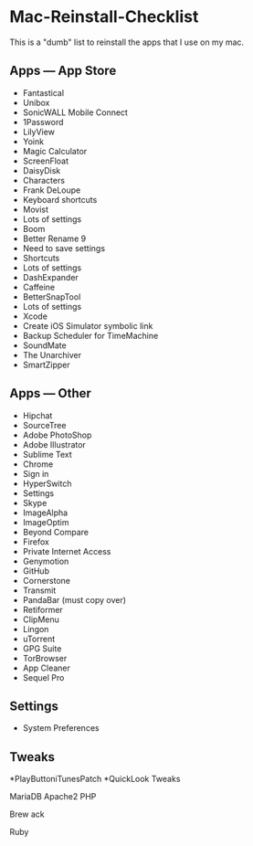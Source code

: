 # Mac-Reinstall-Checklist
This is a "dumb" list to reinstall the apps that I use on my mac.

## Apps — App Store
* Fantastical
* Unibox
* SonicWALL Mobile Connect
* 1Password
* LilyView
* Yoink
* Magic Calculator
* ScreenFloat
* DaisyDisk
* Characters
* Frank DeLoupe
* Keyboard shortcuts
* Movist
* Lots of settings
* Boom
* Better Rename 9
* Need to save settings
* Shortcuts
* Lots of settings
* DashExpander
* Caffeine
* BetterSnapTool
* Lots of settings
* Xcode
* Create iOS Simulator symbolic link
* Backup Scheduler for TimeMachine
* SoundMate
* The Unarchiver
* SmartZipper

## Apps — Other
* Hipchat
* SourceTree
* Adobe PhotoShop
* Adobe Illustrator
* Sublime Text
* Chrome
* Sign in
* HyperSwitch
* Settings
* Skype
* ImageAlpha
* ImageOptim
* Beyond Compare
* Firefox
* Private Internet Access
* Genymotion
* GitHub
* Cornerstone
* Transmit
* PandaBar (must copy over)
* Retiformer
* ClipMenu
* Lingon
* uTorrent
* GPG Suite
* TorBrowser
* App Cleaner
* Sequel Pro

## Settings
* System Preferences

		
## Tweaks
*PlayButtoniTunesPatch
*QuickLook Tweaks


MariaDB
Apache2
PHP

Brew
ack

Ruby
